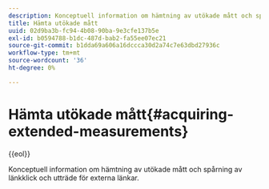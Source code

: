 ```yaml
---
description: Konceptuell information om hämtning av utökade mått och spårning av länkklick och utträde för externa länkar.
title: Hämta utökade mått
uuid: 02d9ba3b-fc94-4b08-90ba-9e3cfe137b5e
exl-id: b0594788-b1dc-487d-bab2-fa55ee07ec21
source-git-commit: b1dda69a606a16dccca30d2a74c7e63dbd27936c
workflow-type: tm+mt
source-wordcount: '36'
ht-degree: 0%

---
```


# Hämta utökade mått{#acquiring-extended-measurements}

{{eol}}

Konceptuell information om hämtning av utökade mått och spårning av länkklick och utträde för externa länkar.
